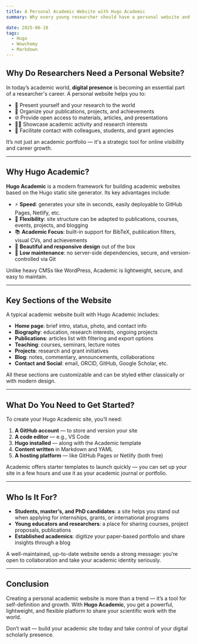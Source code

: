 ```yaml
---
title: A Personal Academic Website with Hugo Academic
summary: Why every young researcher should have a personal website and how to build one with Hugo Academic

date: 2025-06-10
tags:
  - Hugo
  - Wowchemy
  - Markdown
---
```


## Why Do Researchers Need a Personal Website?

In today’s academic world, **digital presence** is becoming an essential part of a researcher's career. A personal website helps you to:

- 📄 Present yourself and your research to the world  
- 🔬 Organize your publications, projects, and achievements  
- 🌐 Provide open access to materials, articles, and presentations  
- 🧑‍🔬 Showcase academic activity and research interests  
- 🎯 Facilitate contact with colleagues, students, and grant agencies  

It’s not just an academic portfolio — it's a strategic tool for online visibility and career growth.

---

## Why Hugo Academic?

**Hugo Academic** is a modern framework for building academic websites based on the Hugo static site generator. Its key advantages include:

- ⚡ **Speed**: generates your site in seconds, easily deployable to GitHub Pages, Netlify, etc.  
- 🧩 **Flexibility**: site structure can be adapted to publications, courses, events, projects, and blogging  
- 📚 **Academic Focus**: built-in support for BibTeX, publication filters, visual CVs, and achievements  
- 🎨 **Beautiful and responsive design** out of the box  
- 🚀 **Low maintenance**: no server-side dependencies, secure, and version-controlled via Git  

Unlike heavy CMSs like WordPress, Academic is lightweight, secure, and easy to maintain.

---

## Key Sections of the Website

A typical academic website built with Hugo Academic includes:

- **Home page**: brief intro, status, photo, and contact info  
- **Biography**: education, research interests, ongoing projects  
- **Publications**: articles list with filtering and export options  
- **Teaching**: courses, seminars, lecture notes  
- **Projects**: research and grant initiatives  
- **Blog**: notes, commentary, announcements, collaborations  
- **Contact and Social**: email, ORCID, GitHub, Google Scholar, etc.  

All these sections are customizable and can be styled either classically or with modern design.

---

## What Do You Need to Get Started?

To create your Hugo Academic site, you’ll need:

1. **A GitHub account** — to store and version your site  
2. **A code editor** — e.g., VS Code  
3. **Hugo installed** — along with the Academic template  
4. **Content written** in Markdown and YAML  
5. **A hosting platform** — like GitHub Pages or Netlify (both free)  

Academic offers starter templates to launch quickly — you can set up your site in a few hours and use it as your academic journal or portfolio.

---

## Who Is It For?

- **Students, master’s, and PhD candidates**: a site helps you stand out when applying for internships, grants, or international programs  
- **Young educators and researchers**: a place for sharing courses, project proposals, publications  
- **Established academics**: digitize your paper-based portfolio and share insights through a blog  

A well-maintained, up-to-date website sends a strong message: you’re open to collaboration and take your academic identity seriously.

---

## Conclusion

Creating a personal academic website is more than a trend — it’s a tool for self-definition and growth. With **Hugo Academic**, you get a powerful, lightweight, and flexible platform to share your scientific work with the world.

Don’t wait — build your academic site today and take control of your digital scholarly presence.

